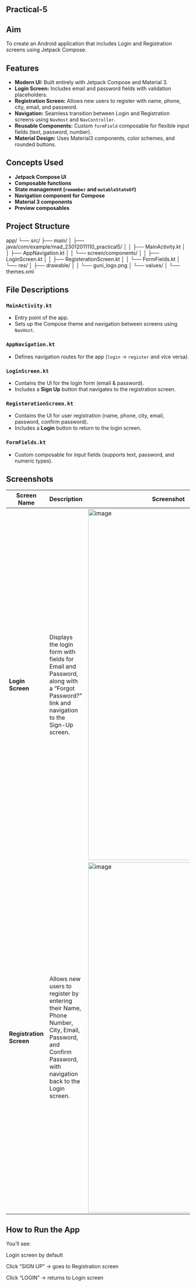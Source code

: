 ## Practical-5

##  Aim
To create an Android application that includes Login and Registration screens using Jetpack Compose.

## Features
- **Modern UI:** Built entirely with Jetpack Compose and Material 3.
- **Login Screen:** Includes email and password fields with validation placeholders.
- **Registration Screen:** Allows new users to register with name, phone, city, email, and password.
- **Navigation:** Seamless transition between Login and Registration screens using `NavHost` and `NavController`.
- **Reusable Components:** Custom `formField` composable for flexible input fields (text, password, number).
- **Material Design:** Uses Material3 components, color schemes, and rounded buttons.

## Concepts Used
- **Jetpack Compose UI**
- **Composable functions**
- **State management (`remember` and `mutableStateOf`)**
- **Navigation component for Compose**
- **Material 3 components**
- **Preview composables**


## Project Structure

app/
└── src/
├── main/
│ ├── java/com/example/mad_23012011110_practical5/
│ │ ├── MainActivity.kt
│ │ ├── AppNavigation.kt
│ │ └── screen/components/
│ │ ├── LoginScreen.kt
│ │ ├── RegisterationScreen.kt
│ │ └── FormFields.kt
│ └── res/
│ ├── drawable/
│ │ └── guni_logo.png
│ └── values/
│ └── themes.xml

##  File Descriptions

### `MainActivity.kt`
- Entry point of the app.  
- Sets up the Compose theme and navigation between screens using `NavHost`.

### `AppNavigation.kt`
- Defines navigation routes for the app (`login` → `register` and vice versa).

### `LoginScreen.kt`
- Contains the UI for the login form (email & password).  
- Includes a **Sign Up** button that navigates to the registration screen.

### `RegisterationScreen.kt`
- Contains the UI for user registration (name, phone, city, email, password, confirm password).  
- Includes a **Login** button to return to the login screen.

### `FormFields.kt`
- Custom composable for input fields (supports text, password, and numeric types).


##  Screenshots
| **Screen Name**         | **Description**                                                                                                                                           | **Screenshot**                                                                            |
| ----------------------- | --------------------------------------------------------------------------------------------------------------------------------------------------------- | ----------------------------------------------------------------------------------------- |
| **Login Screen**        | Displays the login form with fields for Email and Password, along with a “Forgot Password?” link and navigation to the Sign-Up screen.                    |<img width="432" height="961" alt="image" src="https://github.com/user-attachments/assets/84ab3d79-0b93-47b4-a287-b1fb3c64b636" />|
| **Registration Screen** | Allows new users to register by entering their Name, Phone Number, City, Email, Password, and Confirm Password, with navigation back to the Login screen. | <img width="440" height="958" alt="image" src="https://github.com/user-attachments/assets/37c5e0dc-5d00-4215-955a-756880fb207a" /> |

## How to Run the App

You’ll see:

Login screen by default

Click “SIGN UP” → goes to Registration screen

Click “LOGIN” → returns to Login screen
